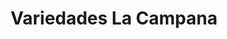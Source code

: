 ---
title: "Variedades La Campana"
url: /pereira/variedades-la-campana/
shop: tienda de variedades
---